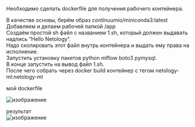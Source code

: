 Необходимо сделать dockerfile для получения рабочего контейнера.  

В качестве основы, берём образ continuumio/miniconda3:latest  
Добавляем и делаем рабочей папкой /app  
Создаём простой sh файл с названием 1.sh, который должен выдавать надпись “Hello Netology”.  
Надо скопировать этот файл внутрь контейнера и выдать ему права на исполнение.  
Запустить установку пакетов python mlflow boto3 pymysql.  
В конце запустить на вывод файл 1.sh.  
После чего собрать через docker build контейнер с тегом netology-ml:netology-ml  

мой dockerfile  

![изображение](https://github.com/user-attachments/assets/f915bb49-5a69-4b26-8ced-624ca2675c3b)  

результат  
![изображение](https://github.com/user-attachments/assets/772c24db-8fde-46e6-9764-8a762236f84c)  




